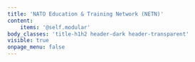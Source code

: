 ```yaml
---
title: 'NATO Education & Training Network (NETN)'
content:
    items: '@self.modular'
body_classes: 'title-h1h2 header-dark header-transparent'
visible: true
onpage_menu: false
---
```



